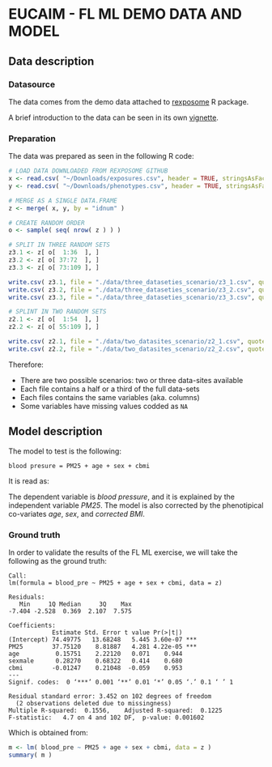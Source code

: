 # EUCAIM - FL ML DEMO DATA AND MODEL

## Data description

### Datasource

The data comes from the demo data attached to [rexposome](https://www.bioconductor.org/packages/release/bioc/html/rexposome.html) R package.

A brief introduction to the data can be seen in its own [vignette](https://www.bioconductor.org/packages/release/bioc/vignettes/rexposome/inst/doc/exposome_data_analysis.html).

### Preparation

The data was prepared as seen in the following R code:

```r
# LOAD DATA DOWNLOADED FROM REXPOSOME GITHUB
x <- read.csv( "~/Downloads/exposures.csv", header = TRUE, stringsAsFactors = FALSE )
y <- read.csv( "~/Downloads/phenotypes.csv", header = TRUE, stringsAsFactors = FALSE )

# MERGE AS A SINGLE DATA.FRAME
z <- merge( x, y, by = "idnum" )

# CREATE RANDOM ORDER
o <- sample( seq( nrow( z ) ) )

# SPLIT IN THREE RANDOM SETS
z3.1 <- z[ o[  1:36  ], ]
z3.2 <- z[ o[ 37:72  ], ]
z3.3 <- z[ o[ 73:109 ], ]

write.csv( z3.1, file = "./data/three_dataseties_scenario/z3_1.csv", quote = FALSE, row.names = FALSE )
write.csv( z3.2, file = "./data/three_dataseties_scenario/z3_2.csv", quote = FALSE, row.names = FALSE )
write.csv( z3.3, file = "./data/three_dataseties_scenario/z3_3.csv", quote = FALSE, row.names = FALSE )

# SPLINT IN TWO RANDOM SETS
z2.1 <- z[ o[  1:54  ], ]
z2.2 <- z[ o[ 55:109 ], ]

write.csv( z2.1, file = "./data/two_datasites_scenario/z2_1.csv", quote = FALSE, row.names = FALSE )
write.csv( z2.2, file = "./data/two_datasites_scenario/z2_2.csv", quote = FALSE, row.names = FALSE )
```

Therefore:

 * There are two possible scenarios: two or three data-sites available
 * Each file contains a half or a third of the full data-sets
 * Each files contains the same variables (aka. columns)
 * Some variables have missing values codded as `NA`

## Model description

The model to test is the following:

```
blood presure = PM25 + age + sex + cbmi
```

It is read as:

The dependent variable is *blood pressure*, and it is explained by the independent variable *PM25*. The model is also corrected by the phenotipical co-variates *age*, *sex*, and *corrected BMI*.

### Ground truth

In order to validate the results of the FL ML exercise, we will take the following as the ground truth:

```
Call:
lm(formula = blood_pre ~ PM25 + age + sex + cbmi, data = z)

Residuals:
   Min     1Q Median     3Q    Max 
-7.404 -2.528  0.369  2.107  7.575 

Coefficients:
            Estimate Std. Error t value Pr(>|t|)    
(Intercept) 74.49775   13.68248   5.445 3.60e-07 ***
PM25        37.75120    8.81887   4.281 4.22e-05 ***
age          0.15751    2.22120   0.071    0.944    
sexmale      0.28270    0.68322   0.414    0.680    
cbmi        -0.01247    0.21048  -0.059    0.953    
---
Signif. codes:  0 ‘***’ 0.001 ‘**’ 0.01 ‘*’ 0.05 ‘.’ 0.1 ‘ ’ 1

Residual standard error: 3.452 on 102 degrees of freedom
  (2 observations deleted due to missingness)
Multiple R-squared:  0.1556,	Adjusted R-squared:  0.1225 
F-statistic:   4.7 on 4 and 102 DF,  p-value: 0.001602
```

Which is obtained from:

```r
m <- lm( blood_pre ~ PM25 + age + sex + cbmi, data = z )
summary( m )
```
